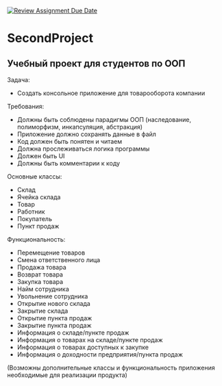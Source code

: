 [![Review Assignment Due Date](https://classroom.github.com/assets/deadline-readme-button-24ddc0f5d75046c5622901739e7c5dd533143b0c8e959d652212380cedb1ea36.svg)](https://classroom.github.com/a/hzD9In1Z)
# SecondProject

## Учебный проект для студентов по ООП

Задача:
* Создать консольное приложение для товарооборота компании

Требования:
* Должны быть соблюдены парадигмы ООП (наследование, полиморфизм, инкапсуляция, абстракция)
* Приложение должно сохранять данные в файл
* Код должен быть понятен и читаем
* Должна прослеживаться логика программы
* Должен быть UI
* Должны быть комментарии к коду

Основные классы:
* Склад
* Ячейка склада
* Товар
* Работник
* Покупатель
* Пункт продаж

Функциональность:
* Перемещение товаров
* Смена ответственного лица
* Продажа товара
* Возврат товара
* Закупка товара
* Найм сотрудника
* Увольнение сотрудника
* Открытие нового склада
* Закрытие склада
* Открытие пункта продаж
* Закрытие пункта продаж
* Информация о складе/пункте продаж
* Информация о товарах на складе/пункте продаж
* Информация о товарах доступных к закупке
* Информация о доходности предприятия/пункта продаж

(Возможны дополнительные классы и функциональность приложения необходимые для реализации продукта)
